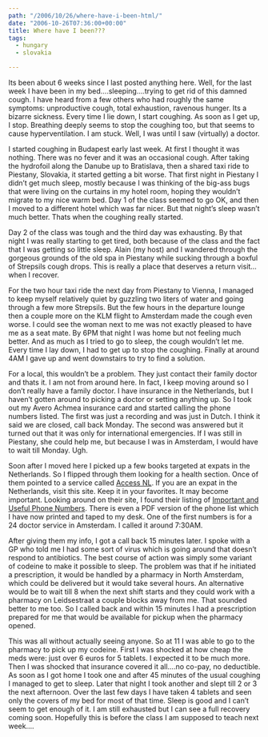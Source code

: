```yaml
---
path: "/2006/10/26/where-have-i-been-html/" 
date: "2006-10-26T07:36:00+00:00" 
title: Where have I been???
tags:
  - hungary
  - slovakia

---
```

Its been about 6 weeks since I last posted anything here. Well, for the last week I have been in my bed&#8230;.sleeping&#8230;.trying to get rid of this damned cough. I have heard from a few others who had roughly the same symptoms: unproductive cough, total exhaustion, ravenous hunger. Its a bizarre sickness. Every time I lie down, I start coughing. As soon as I get up, I stop. Breathing deeply seems to stop the coughing too, but that seems to cause hyperventilation. I am stuck. Well, I was until I saw (virtually) a doctor.

I started coughing in Budapest early last week. At first I thought it was nothing. There was no fever and it was an occasional cough. After taking the hydrofoil along the Danube up to Bratislava, then a shared taxi ride to Piestany, Slovakia, it started getting a bit worse. That first night in Piestany I didn&#8217;t get much sleep, mostly because I was thinking of the big-ass bugs that were living on the curtains in my hotel room, hoping they wouldn&#8217;t migrate to my nice warm bed. Day 1 of the class seemed to go OK, and then I moved to a different hotel which was far nicer. But that night&#8217;s sleep wasn&#8217;t much better. Thats when the coughing really started.

Day 2 of the class was tough and the third day was exhausting. By that night I was really starting to get tired, both because of the class and the fact that I was getting so little sleep. Alain (my host) and I wandered through the gorgeous grounds of the old spa in Piestany while sucking through a boxful of Strepsils cough drops. This is really a place that deserves a return visit&#8230;when I recover.

For the two hour taxi ride the next day from Piestany to Vienna, I managed to keep myself relatively quiet by guzzling two liters of water and going through a few more Strepsils. But the few hours in the departure lounge then a couple more on the KLM flight to Amsterdam made the cough even worse. I could see the woman next to me was not exactly pleased to have me as a seat mate. By 6PM that night I was home but not feeling much better. And as much as I tried to go to sleep, the cough wouldn&#8217;t let me. Every time I lay down, I had to get up to stop the coughing. Finally at around 4AM I gave up and went downstairs to try to find a solution.

For a local, this wouldn&#8217;t be a problem. They just contact their family doctor and thats it. I am not from around here. In fact, I keep moving around so I don&#8217;t really have a family doctor. I have insurance in the Netherlands, but I haven&#8217;t gotten around to picking a doctor or setting anything up. So I took out my Avero Achmea insurance card and started calling the phone numbers listed. The first was just a recording and was just in Dutch. I think it said we are closed, call back Monday. The second was answered but it turned out that it was only for international emergencies. If I was still in Piestany, she could help me, but because I was in Amsterdam, I would have to wait till Monday. Ugh.

Soon after I moved here I picked up a few books targeted at expats in the Netherlands. So I flipped through them looking for a health section. Once of them pointed to a service called <a href="http://access-nl.org/">Access NL</a>. If you are an expat in the Netherlands, visit this site. Keep it in your favorites. It may become important. Looking around on their site, I found their listing of <a href="http://access-nl.org/our_services/useful_numbers.htm" class="broken_link">Important and Useful Phone Numbers</a>. There is even a PDF version of the phone list which I have now printed and taped to my desk. One of the first numbers is for a 24 doctor service in Amsterdam. I called it around 7:30AM.

After giving them my info, I got a call back 15 minutes later. I spoke with a GP who told me I had some sort of virus which is going around that doesn&#8217;t respond to antibiotics. The best course of action was simply some variant of codeine to make it possible to sleep. The problem was that if he initiated a prescription, it would be handled by a pharmacy in North Amsterdam, which could be delivered but it would take several hours. An alternative would be to wait till 8 when the next shift starts and they could work with a pharmacy on Leidsestraat a couple blocks away from me. That sounded better to me too. So I called back and within 15 minutes I had a prescription prepared for me that would be available for pickup when the pharmacy opened.

This was all without actually seeing anyone. So at 11 I was able to go to the pharmacy to pick up my codeine. First I was shocked at how cheap the meds were: just over 6 euros for 5 tablets. I expected it to be much more. Then I was shocked that insurance covered it all&#8230;.no co-pay, no deductible. As soon as I got home I took one and after 45 minutes of the usual coughing I managed to get to sleep. Later that night I took another and slept till 2 or 3 the next afternoon. Over the last few days I have taken 4 tablets and seen only the covers of my bed for most of that time. Sleep is good and I can&#8217;t seem to get enough of it. I am still exhausted but I can see a full recovery coming soon. Hopefully this is before the class I am supposed to teach next week&#8230;.
